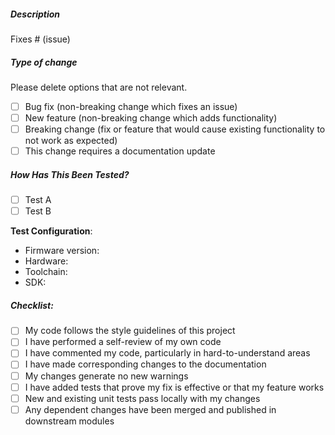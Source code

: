 <!--
Thank you for your pull request. Please provide a description above and review
the requirements below.

Bug fixes and new features should include tests and documentation.

Contributors guide: https://github.com/magarcia/mcp-tool-selector/blob/main/CONTRIBUTING.md
-->

##### Description

<!--
Please include a summary of the change and which issue is fixed. Please also include relevant motivation and context. List any dependencies that are required for this change.
-->

Fixes # (issue)

##### Type of change

Please delete options that are not relevant.

- [ ] Bug fix (non-breaking change which fixes an issue)
- [ ] New feature (non-breaking change which adds functionality)
- [ ] Breaking change (fix or feature that would cause existing functionality to not work as expected)
- [ ] This change requires a documentation update

##### How Has This Been Tested?

<!--
Please describe the tests that you ran to verify your changes. Provide instructions so we can reproduce. Please also list any relevant details for your test configuration
-->

- [ ] Test A
- [ ] Test B

**Test Configuration**:

- Firmware version:
- Hardware:
- Toolchain:
- SDK:

##### Checklist:

- [ ] My code follows the style guidelines of this project
- [ ] I have performed a self-review of my own code
- [ ] I have commented my code, particularly in hard-to-understand areas
- [ ] I have made corresponding changes to the documentation
- [ ] My changes generate no new warnings
- [ ] I have added tests that prove my fix is effective or that my feature works
- [ ] New and existing unit tests pass locally with my changes
- [ ] Any dependent changes have been merged and published in downstream modules

